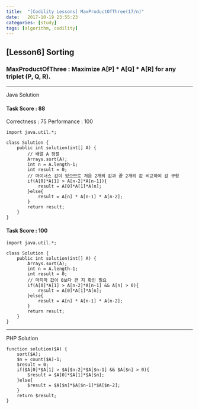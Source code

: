 ```yaml
---
title:  "[Codility Lessons] MaxProductOfThree(17/n)"
date:   2017-10-19 23:55:23
categories: [study]
tags: [algorithm, codility]
---
```

## [Lesson6] Sorting  
### MaxProductOfThree : Maximize A[P] * A[Q] * A[R] for any triplet (P, Q, R).  
---
Java Solution  

#### Task Score : 88
Correctness : 75 	Performance : 100
```
import java.util.*;

class Solution {
    public int solution(int[] A) {
        // 배열 A 정렬
        Arrays.sort(A);
        int n = A.length-1;
        int result = 0;
        // 마이너스 값이 있으므로 처음 2개의 값과 끝 2개의 값 비교하여 값 구함
        if(A[0]*A[1] > A[n-2]*A[n-1]){
            result = A[0]*A[1]*A[n];
        }else{
            result = A[n] * A[n-1] * A[n-2];
        }
        return result;
    }
}

```
#### Task Score : 100  
```
import java.util.*;

class Solution {
    public int solution(int[] A) {
        Arrays.sort(A);
        int n = A.length-1;
        int result = 0;
        // 마지막 값이 0보다 큰 지 확인 필요
        if(A[0]*A[1] > A[n-2]*A[n-1] && A[n] > 0){
            result = A[0]*A[1]*A[n];
        }else{
            result = A[n] * A[n-1] * A[n-2];
        }
        return result;
    }
}
```

---
PHP Solution
```
function solution($A) {
    sort($A);
    $n = count($A)-1;
    $result = 0;
    if($A[0]*$A[1] > $A[$n-2]*$A[$n-1] && $A[$n] > 0){
        $result = $A[0]*$A[1]*$A[$n];
    }else{
        $result = $A[$n]*$A[$n-1]*$A[$n-2];
    }
    return $result;
}
```

